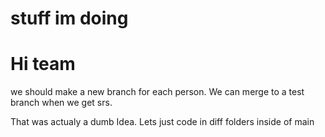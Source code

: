 stuff im doing
=======
# Hi team

we should make a new branch for each person. We can merge to a test branch when we get srs.

That was actualy a dumb Idea. Lets just code in diff folders inside of main

